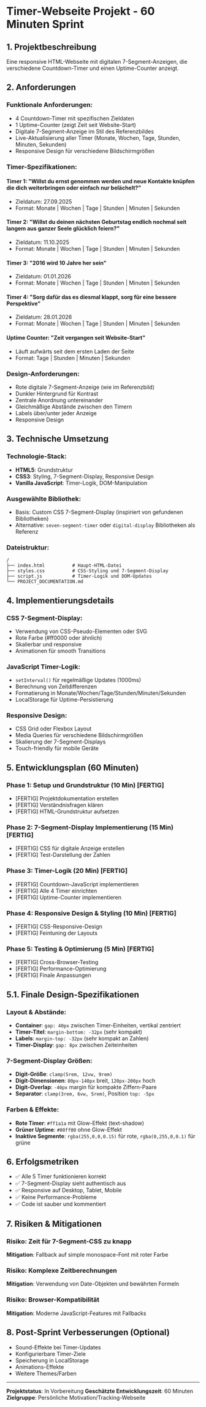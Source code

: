 # Timer-Webseite Projekt - 60 Minuten Sprint

## 1. Projektbeschreibung

Eine responsive HTML-Webseite mit digitalen 7-Segment-Anzeigen, die verschiedene Countdown-Timer und einen Uptime-Counter anzeigt.

## 2. Anforderungen

### Funktionale Anforderungen:
- 4 Countdown-Timer mit spezifischen Zieldaten
- 1 Uptime-Counter (zeigt Zeit seit Website-Start)
- Digitale 7-Segment-Anzeige im Stil des Referenzbildes
- Live-Aktualisierung aller Timer (Monate, Wochen, Tage, Stunden, Minuten, Sekunden)
- Responsive Design für verschiedene Bildschirmgrößen

### Timer-Spezifikationen:

#### Timer 1: "Willst du ernst genommen werden und neue Kontakte knüpfen die dich weiterbringen oder einfach nur belächelt?"
- Zieldatum: 27.09.2025
- Format: Monate | Wochen | Tage | Stunden | Minuten | Sekunden

#### Timer 2: "Willst du deinen nächsten Geburtstag endlich nochmal seit langem aus ganzer Seele glücklich feiern?"
- Zieldatum: 11.10.2025
- Format: Monate | Wochen | Tage | Stunden | Minuten | Sekunden

#### Timer 3: "2016 wird 10 Jahre her sein"
- Zieldatum: 01.01.2026
- Format: Monate | Wochen | Tage | Stunden | Minuten | Sekunden

#### Timer 4: "Sorg dafür das es diesmal klappt, sorg für eine bessere Perspektive"
- Zieldatum: 28.01.2026
- Format: Monate | Wochen | Tage | Stunden | Minuten | Sekunden

#### Uptime Counter: "Zeit vergangen seit Website-Start"
- Läuft aufwärts seit dem ersten Laden der Seite
- Format: Tage | Stunden | Minuten | Sekunden

### Design-Anforderungen:
- Rote digitale 7-Segment-Anzeige (wie im Referenzbild)
- Dunkler Hintergrund für Kontrast
- Zentrale Anordnung untereinander
- Gleichmäßige Abstände zwischen den Timern
- Labels über/unter jeder Anzeige
- Responsive Design

## 3. Technische Umsetzung

### Technologie-Stack:
- **HTML5**: Grundstruktur
- **CSS3**: Styling, 7-Segment-Display, Responsive Design
- **Vanilla JavaScript**: Timer-Logik, DOM-Manipulation

### Ausgewählte Bibliothek:
- Basis: Custom CSS 7-Segment-Display (inspiriert von gefundenen Bibliotheken)
- Alternative: `seven-segment-timer` oder `digital-display` Bibliotheken als Referenz

### Dateistruktur:
```
/
├── index.html          # Haupt-HTML-Datei
├── styles.css          # CSS-Styling und 7-Segment-Display
├── script.js           # Timer-Logik und DOM-Updates
└── PROJECT_DOCUMENTATION.md
```

## 4. Implementierungsdetails

### CSS 7-Segment-Display:
- Verwendung von CSS-Pseudo-Elementen oder SVG
- Rote Farbe (#ff0000 oder ähnlich)
- Skalierbar und responsive
- Animationen für smooth Transitions

### JavaScript Timer-Logik:
- `setInterval()` für regelmäßige Updates (1000ms)
- Berechnung von Zeitdifferenzen
- Formatierung in Monate/Wochen/Tage/Stunden/Minuten/Sekunden
- LocalStorage für Uptime-Persistierung

### Responsive Design:
- CSS Grid oder Flexbox Layout
- Media Queries für verschiedene Bildschirmgrößen
- Skalierung der 7-Segment-Displays
- Touch-friendly für mobile Geräte

## 5. Entwicklungsplan (60 Minuten)

### Phase 1: Setup und Grundstruktur (10 Min) [FERTIG]
- [FERTIG] Projektdokumentation erstellen
- [FERTIG] Verständnisfragen klären
- [FERTIG] HTML-Grundstruktur aufsetzen

### Phase 2: 7-Segment-Display Implementierung (15 Min) [FERTIG]
- [FERTIG] CSS für digitale Anzeige erstellen
- [FERTIG] Test-Darstellung der Zahlen

### Phase 3: Timer-Logik (20 Min) [FERTIG]
- [FERTIG] Countdown-JavaScript implementieren
- [FERTIG] Alle 4 Timer einrichten
- [FERTIG] Uptime-Counter implementieren

### Phase 4: Responsive Design & Styling (10 Min) [FERTIG]
- [FERTIG] CSS-Responsive-Design
- [FERTIG] Feintuning der Layouts

### Phase 5: Testing & Optimierung (5 Min) [FERTIG]
- [FERTIG] Cross-Browser-Testing
- [FERTIG] Performance-Optimierung
- [FERTIG] Finale Anpassungen

## 5.1. Finale Design-Spezifikationen

### Layout & Abstände:
- **Container**: `gap: 40px` zwischen Timer-Einheiten, vertikal zentriert
- **Timer-Titel**: `margin-bottom: -32px` (sehr kompakt)
- **Labels**: `margin-top: -32px` (sehr kompakt an Zahlen)
- **Timer-Display**: `gap: 8px` zwischen Zeiteinheiten

### 7-Segment-Display Größen:
- **Digit-Größe**: `clamp(5rem, 12vw, 9rem)` 
- **Digit-Dimensionen**: `80px-140px` breit, `120px-200px` hoch
- **Digit-Overlap**: `-40px` margin für kompakte Ziffern-Paare
- **Separator**: `clamp(3rem, 6vw, 5rem)`, Position `top: -5px`

### Farben & Effekte:
- **Rote Timer**: `#ff1a1a` mit Glow-Effekt (text-shadow)
- **Grüner Uptime**: `#00ff00` ohne Glow-Effekt
- **Inaktive Segmente**: `rgba(255,0,0,0.15)` für rote, `rgba(0,255,0,0.1)` für grüne

## 6. Erfolgsmetriken

- ✅ Alle 5 Timer funktionieren korrekt
- ✅ 7-Segment-Display sieht authentisch aus
- ✅ Responsive auf Desktop, Tablet, Mobile
- ✅ Keine Performance-Probleme
- ✅ Code ist sauber und kommentiert

## 7. Risiken & Mitigationen

### Risiko: Zeit für 7-Segment-CSS zu knapp
**Mitigation**: Fallback auf simple monospace-Font mit roter Farbe

### Risiko: Komplexe Zeitberechnungen
**Mitigation**: Verwendung von Date-Objekten und bewährten Formeln

### Risiko: Browser-Kompatibilität
**Mitigation**: Moderne JavaScript-Features mit Fallbacks

## 8. Post-Sprint Verbesserungen (Optional)

- Sound-Effekte bei Timer-Updates
- Konfigurierbare Timer-Ziele
- Speicherung in LocalStorage
- Animations-Effekte
- Weitere Themes/Farben

---

**Projektstatus**: In Vorbereitung
**Geschätzte Entwicklungszeit**: 60 Minuten
**Zielgruppe**: Persönliche Motivation/Tracking-Webseite